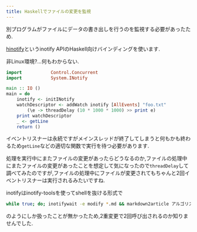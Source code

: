 ```yaml
---
title: Haskellでファイルの変更を監視
---
```


別プログラムがファイルにデータの書き出しを行うのを監視する必要があったため.

[hinotify](https://www.stackage.org/package/hinotify)というinotify APIのHaskell向けバインディングを使います.

非Linux環境?…何もわからない.

~~~hs
import           Control.Concurrent
import           System.INotify

main :: IO ()
main = do
    inotify <- initINotify
    watchDescriptor <- addWatch inotify [AllEvents] "foo.txt"
        (\e -> threadDelay (10 * 1000 * 1000) >> print e)
    print watchDescriptor
    _ <- getLine
    return ()
~~~

イベントリスナーは永続ですがメインスレッドが終了してしまうと何もかも終わるため`getLine`などの適切な関数で実行を待つ必要があります.

処理を実行中にまたファイルの変更があったらどうなるのか,ファイルの処理中にまたファイルの変更があったことを想定して気になったので`threadDelay`して調べてみたのですが,ファイルの処理中にファイルが変更されてもちゃんと2回イベントリスナーは実行されるみたいですね.

inotifyはinotify-toolsを使ってshellを抜ける形式で

~~~sh
while true; do; inotifywait -e modify *.md && markdown2article アルゴリズムとデータ構造2-テストノート.md; done
~~~

のようにしか扱ったことが無かったため,2重変更で2回呼び出されるのか知りませんでした.
